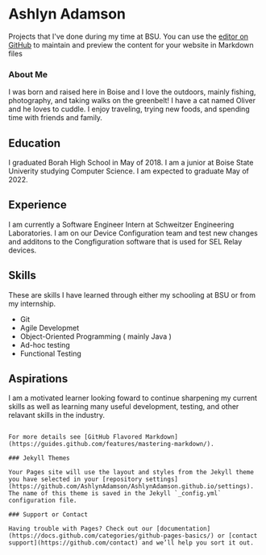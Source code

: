 # Ashlyn Adamson

Projects that I've done during my time at BSU.
You can use the [editor on GitHub](https://github.com/AshlynAdamson/AshlynAdamson.github.io/edit/master/index.md) to maintain and preview the content for your website in Markdown files

### About Me

 I was born and raised here in Boise and I love the outdoors, mainly fishing, photography, and taking walks on the greenbelt! I have a cat named Oliver and he loves to cuddle. I enjoy traveling, trying new foods, and spending time with friends and family.

## Education

I graduated Borah High School in May of 2018. I am a junior at Boise State Univerity studying Computer Science. I am expected to graduate May of 2022. 

## Experience 

I am currently a Software Engineer Intern at Schweitzer Engineering Laboratories. I am on our Device Configuration team and test new changes and additons to the Congfiguration software that is used for SEL Relay devices. 

## Skills

These are skills I have learned through either my schooling at BSU or from my internship. 
- Git
- Agile Developmet
- Object-Oriented Programming ( mainly Java )
- Ad-hoc testing
- Functional Testing

## Aspirations

I am a motivated learner looking foward to continue sharpening my current skills as well as learning many useful development, testing, and other relavant skills in the industry.  
```

For more details see [GitHub Flavored Markdown](https://guides.github.com/features/mastering-markdown/).

### Jekyll Themes

Your Pages site will use the layout and styles from the Jekyll theme you have selected in your [repository settings](https://github.com/AshlynAdamson/AshlynAdamson.github.io/settings). The name of this theme is saved in the Jekyll `_config.yml` configuration file.

### Support or Contact

Having trouble with Pages? Check out our [documentation](https://docs.github.com/categories/github-pages-basics/) or [contact support](https://github.com/contact) and we’ll help you sort it out.
